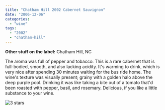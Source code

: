 ```yaml
---
title: "Chatham Hill 2002 Cabernet Sauvignon"
date: "2006-12-06"
categories:
  - "wine"
tags:
  - "2002"
  - "chatham-hill"
---
```


**Other stuff on the label:** Chatham Hill, NC

The aroma was full of pepper and tobacco. This is a rare cabernet that is full-bodied, smooth, and also lacking acidity. It's warming to drink, which is very nice after spending 30 minutes waiting for the bus ride home. The wine's texture was visually present; grainy with a golden halo above the deep purple pool. Drinking it was like taking a bite out of a tomato that'd been roasted with pepper, basil, and rosemary. Delicious, if you like a little substance to your wine.

![3 stars](http://s3.amazonaws.com/thegourmez-wpmedia/2009/02/rating_avocado1.gif "rating_avocado1")
